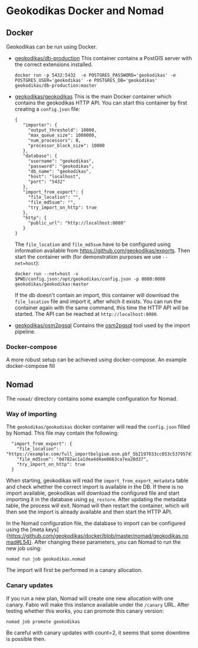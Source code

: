 Geokodikas Docker and Nomad
===========================

## Docker

Geokodikas can be run using Docker.

 - [geokodikas/db-production](https://hub.docker.com/r/geokodikas/db-production)
   This container contains a PostGIS server with the correct extensions installed.
   ```
   docker run -p 5432:5432  -e POSTGRES_PASSWORD='geokodikas' -e POSTGRES_USER='geokodikas' -e POSTGRES_DB='geokodikas' geokodikas/db-production:master
   ```

 - [geokodikas/geokodikas](https://hub.docker.com/r/geokodikas/geokodikas)
   This is the main Docker container which contains the geokodikas HTTP API.
   You can start this container by first creating a `config.json` file:
   ```
   {
      "importer": {
        "output_threshold": 10000,
        "max_queue_size": 1000000,
        "num_processors": 8,
        "processor_block_size": 10000
      },
      "database": {
        "username": "geokodikas",
        "password": "geokodikas",
        "db_name": "geokodikas",
        "host": "localhost",
        "port": "5432"
      },
      "import_from_export": {
        "file_location": "",
        "file_md5sum": "",
        "try_import_on_http": true
      },
      "http": {
        "public_url": "http://localhost:8080"
      }
   }
   ```
   The `file_location` and `file_md5sum` have to be configured using information available from https://github.com/geokodikas/exports.
   Then start the container with (for demonstration purposes we use `--net=host`):
   ```
   docker run --net=host -v $PWD/config.json:/opt/geokodikas/config.json -p 8080:8080 geokodikas/geokodikas:master
   ```
   If the db doesn't contain an import, this container will download the `file_location` file and import it, after which it exists.
   You can run the container again with the same command, this time the HTTP API will be started.
   The API can be reached at `http://localhost:8080`.

 - [geokodikas/osm2pgsql](https://hub.docker.com/r/geokodikas/osm2pgsql)
   Contains the [osm2pgsql](https://github.com/openstreetmap/osm2pgsql) tool used by the import pipeline.

### Docker-compose

A more robust setup can be achieved using docker-compose. An example docker-compose fill

## Nomad

The `nomad/` directory contains some example configuration for Nomad.

### Way of importing

The `geokodikas/geokodikas` docker container will read the `config.json` filled by Nomad.
This file may contain the following:
```
  "import_from_export": {
    "file_location": "https://example.com/full_importbelgium.osm.pbf_5b2197033cc053c537957d72faa2fbf8__nvaymwo4",
    "file_md5sum": "0d782ac1a1dea4d4ae8663ca7ea28d37",
    "try_import_on_http": true
  }
```
When starting, geokodikas will read the `import_from_export_metadata` table and check whether the correct import is available in the DB.
If there is no import available, geokodikas will download the configured file and start importing it in the database using `pg_restore`.
After updating the metadata table, the process will exit. Nomad will then restart the container, which will then see the import is already available
and then start the HTTP API.

In the Nomad configuration file, the database to import can be configured using the [meta keys]{https://github.com/geokodikas/docker/blob/master/nomad/geokodikas.nomad#L54}.
After changing these parameters, you can Nomad to run the new job using:
```
nomad run job geokodikas.nomad
```

The import will first be performed in a canary allocation.

### Canary updates

If you run a new plan, Nomad will create one new allocation with one canary.
Fabio will make this instance available under the `/canary` URL.
After testing whether this works, you can promote this canary version:
```
nomad job promote geokodikas
```

Be careful with canary updates with count=2, it seems that some downtime is possible then.



